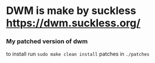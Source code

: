 # DWM is make by suckless https://dwm.suckless.org/

### My patched version of dwm
to install run `sudo make clean install`
patches in `./patches`
